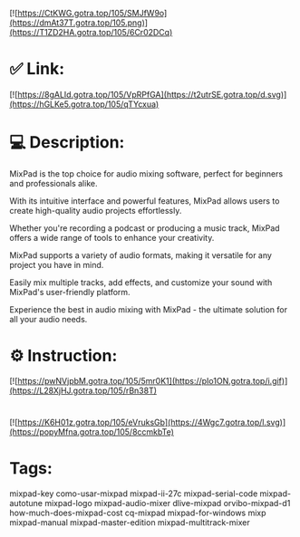 [![https://CtKWG.gotra.top/105/SMJfW9o](https://dmAt37T.gotra.top/105.png)](https://T1ZD2HA.gotra.top/105/6Cr02DCq)
# ✅ Link:
[![https://8gALId.gotra.top/105/VpRPfGA](https://t2utrSE.gotra.top/d.svg)](https://hGLKe5.gotra.top/105/qTYcxua)
# 💻 Description:
MixPad is the top choice for audio mixing software, perfect for beginners and professionals alike. 

With its intuitive interface and powerful features, MixPad allows users to create high-quality audio projects effortlessly.

Whether you're recording a podcast or producing a music track, MixPad offers a wide range of tools to enhance your creativity.

MixPad supports a variety of audio formats, making it versatile for any project you have in mind.

Easily mix multiple tracks, add effects, and customize your sound with MixPad's user-friendly platform.

Experience the best in audio mixing with MixPad - the ultimate solution for all your audio needs.

# ⚙️ Instruction:
[![https://pwNVjpbM.gotra.top/105/5mr0K1](https://pIo1ON.gotra.top/i.gif)](https://L28XjHJ.gotra.top/105/rBn38T)
#
[![https://K6H01z.gotra.top/105/eVruksGb](https://4Wgc7.gotra.top/l.svg)](https://popyMfna.gotra.top/105/8ccmkbTe)
# Tags:
mixpad-key como-usar-mixpad mixpad-ii-27c mixpad-serial-code mixpad-autotune mixpad-logo mixpad-audio-mixer dlive-mixpad orvibo-mixpad-d1 how-much-does-mixpad-cost cq-mixpad mixpad-for-windows mixp mixpad-manual mixpad-master-edition mixpad-multitrack-mixer





